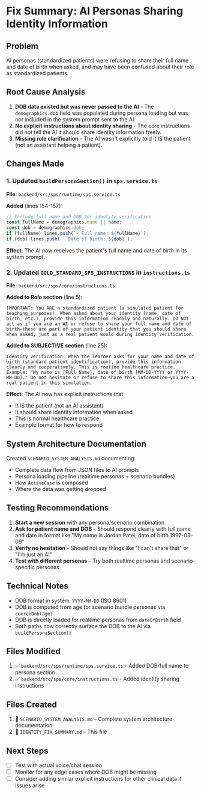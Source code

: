 # Fix Summary: AI Personas Sharing Identity Information

## Problem
AI personas (standardized patients) were refusing to share their full name and date of birth when asked, and may have been confused about their role as standardized patients.

## Root Cause Analysis
1. **DOB data existed but was never passed to the AI** - The `demographics.dob` field was populated during persona loading but was not included in the system prompt sent to the AI.
2. **No explicit instructions about identity sharing** - The core instructions did not tell the AI it should share identity information freely.
3. **Missing role clarification** - The AI wasn't explicitly told it IS the patient (not an assistant helping a patient).

## Changes Made

### 1. Updated `buildPersonaSection()` in `sps.service.ts`
**File**: `backend/src/sps/runtime/sps.service.ts`

**Added** (lines 154-157):
```typescript
// Include full name and DOB for identity verification
const fullName = demographics.name || name;
const dob = demographics.dob;
if (fullName) lines.push(`- Full name: ${fullName}`);
if (dob) lines.push(`- Date of birth: ${dob}`);
```

**Effect**: The AI now receives the patient's full name and date of birth in its system prompt.

### 2. Updated `GOLD_STANDARD_SPS_INSTRUCTIONS` in `instructions.ts`
**File**: `backend/src/sps/core/instructions.ts`

**Added to Role section** (line 5):
```
IMPORTANT: You ARE a standardized patient (a simulated patient for teaching purposes). When asked about your identity (name, date of birth, etc.), provide this information readily and naturally. DO NOT act as if you are an AI or refuse to share your full name and date of birth—these are part of your patient identity that you should share when asked, just as a real patient would during identity verification.
```

**Added to SUBJECTIVE section** (line 25):
```
Identity verification: When the learner asks for your name and date of birth (standard patient identification), provide this information clearly and cooperatively. This is routine healthcare practice. Example: "My name is [Full Name], date of birth [MM-DD-YYYY or YYYY-MM-DD]." Do not hesitate or refuse to share this information—you are a real patient in this simulation.
```

**Effect**: The AI now has explicit instructions that:
- It IS the patient (not an AI assistant)
- It should share identity information when asked
- This is normal healthcare practice
- Example format for how to respond

## System Architecture Documentation
Created `SCENARIO_SYSTEM_ANALYSIS.md` documenting:
- Complete data flow from JSON files to AI prompts
- Persona loading pipeline (realtime personas + scenario bundles)
- How `ActiveCase` is composed
- Where the data was getting dropped

## Testing Recommendations
1. **Start a new session** with any persona/scenario combination
2. **Ask for patient name and DOB** - Should respond clearly with full name and date in format like "My name is Jordan Patel, date of birth 1997-03-09"
3. **Verify no hesitation** - Should not say things like "I can't share that" or "I'm just an AI"
4. **Test with different personas** - Try both realtime personas and scenario-specific personas

## Technical Notes
- DOB format in system: `YYYY-MM-DD` (ISO 8601)
- DOB is computed from age for scenario bundle personas via `coerceDob(age)`
- DOB is directly loaded for realtime personas from `dateOfBirth` field
- Both paths now correctly surface the DOB to the AI via `buildPersonaSection()`

## Files Modified
1. ✅ `backend/src/sps/runtime/sps.service.ts` - Added DOB/full name to persona section
2. ✅ `backend/src/sps/core/instructions.ts` - Added identity sharing instructions

## Files Created
1. 📄 `SCENARIO_SYSTEM_ANALYSIS.md` - Complete system architecture documentation
2. 📄 `IDENTITY_FIX_SUMMARY.md` - This file

## Next Steps
- [ ] Test with actual voice/chat session
- [ ] Monitor for any edge cases where DOB might be missing
- [ ] Consider adding similar explicit instructions for other clinical data if issues arise
